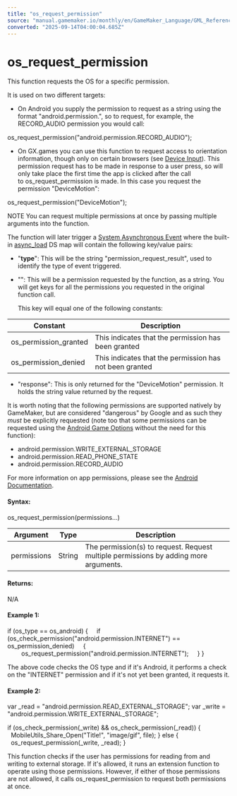 ```yaml
---
title: "os_request_permission"
source: "manual.gamemaker.io/monthly/en/GameMaker_Language/GML_Reference/OS_And_Compiler/os_request_permission.htm"
converted: "2025-09-14T04:00:04.685Z"
---
```


# os\_request\_permission

This function requests the OS for a specific permission.

It is used on two different targets:

-   On Android you supply the permission to request as a string using the format "android.permission.<permission>", so to request, for example, the RECORD\_AUDIO permission you would call:

os\_request\_permission("android.permission.RECORD\_AUDIO");

-   On GX.games you can use this function to request access to orientation information, though only on certain browsers (see [Device Input](../../../../../../GameMaker_Language/GML_Reference/Game_Input/Device_Input/Device_Input.md)). This permission request has to be made in response to a user press, so will only take place the first time the app is clicked after the call to os\_request\_permission is made. In this case you request the permission "DeviceMotion":

os\_request\_permission("DeviceMotion");

NOTE You can request multiple permissions at once by passing multiple arguments into the function.

The function will later trigger a [System Asynchronous Event](../../../The_Asset_Editors/Object_Properties/Async_Events/System.md) where the built-in [async\_load](../../GML_Overview/Variables/Builtin_Global_Variables/async_load.md) DS map will contain the following key/value pairs:

-   "**type**": This will be the string "permission\_request\_result", used to identify the type of event triggered.
-   "**<permission>**": This will be a permission requested by the function, as a string. You will get keys for all the permissions you requested in the original function call.

    This key will equal one of the following constants:

| Constant | Description |
| --- | --- |
| os_permission_granted | This indicates that the permission has been granted |
| os_permission_denied | This indicates that the permission has not been granted |

-   "response": This is only returned for the "DeviceMotion" permission. It holds the string value returned by the request.

It is worth noting that the following permissions are supported natively by GameMaker, but are considered "dangerous" by Google and as such they _must_ be explicitly requested (note too that some permissions can be requested using the [Android Game Options](../../../Settings/Game_Options/Android.md) without the need for this function):

-   android.permission.WRITE\_EXTERNAL\_STORAGE
-   android.permission.READ\_PHONE\_STATE
-   android.permission.RECORD\_AUDIO

For more information on app permissions, please see the [Android Documentation](https://developer.android.com/guide/topics/permissions/overview).

#### Syntax:

os\_request\_permission(permissions...)

| Argument | Type | Description |
| --- | --- | --- |
| permissions | String | The permission(s) to request. Request multiple permissions by adding more arguments. |

#### Returns:

N/A

#### Example 1:

if (os\_type == os\_android)
{
    if (os\_check\_permission("android.permission.INTERNET") == os\_permission\_denied)
    {
        os\_request\_permission("android.permission.INTERNET");
    }
}

The above code checks the OS type and if it's Android, it performs a check on the "INTERNET" permission and if it's not yet been granted, it requests it.

#### Example 2:

var \_read = "android.permission.READ\_EXTERNAL\_STORAGE";
var \_write = "android.permission.WRITE\_EXTERNAL\_STORAGE";

if (os\_check\_permission(\_write) && os\_check\_permission(\_read))
{
    MobileUtils\_Share\_Open("Title!", "image/gif", file);
}
else
{
    os\_request\_permission(\_write, \_read);
}

This function checks if the user has permissions for reading from and writing to external storage. If it's allowed, it runs an extension function to operate using those permissions. However, if either of those permissions are not allowed, it calls os\_request\_permission to request both permissions at once.